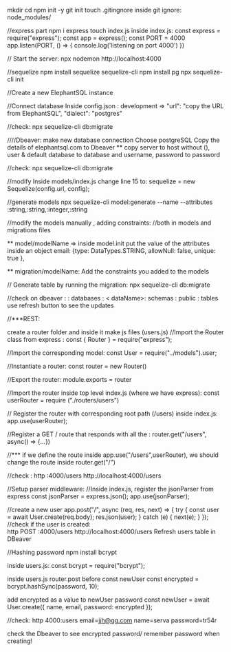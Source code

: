 mkdir <directory name>
cd <directory name>
npm init -y 
git init
touch .gitingnore
inside git ignore: node_modules/


//express part
npm i express
touch index.js
inside index.js:
const express = require("express");
const app = express();
const PORT = 4000
app.listen(PORT, () => {
    console.log('listening on port 4000')
})


// Start the server:
npx nodemon <name>
http://localhost:4000


//sequelize
npm install sequelize sequelize-cli
npm install pg
npx sequelize-cli init

//Create a new ElephantSQL instance

//Connect database 
 Inside config.json : development => "url": "copy the URL from ElephantSQL", "dialect": "postgres"

 //check: 
 npx sequelize-cli db:migrate

 ////Dbeaver: 
make new database connection Choose postgreSQL Copy the details of elephantsql.com to Dbeaver
** copy server to host without (), user & default database to database and username,  password to password 

//check: 
 npx sequelize-cli db:migrate


 //modify
Inside models/index.js change line 15 to:
sequelize = new Sequelize(config.url, config);


//generate models 
npx sequelize-cli model:generate --name <user> --attributes <name>:string,<email>:string,<phone>:integer,<password>:string



//modify the models manually , adding constraints:
//both in models and migrations files

** model/modelName => inside model.init put the value of the attributes inside an object
email: {type: DataTypes.STRING, allowNull: false, unique: true },

** migration/modelName:
Add the constraints you added to the models


// Generate table by running the migration:
 npx sequelize-cli db:migrate 

 //check on dbeaver : 
 <dataName> : databases : < dataName>: schemas : public : tables  
 use refresh button to see the updates


 //***REST:

 create a router folder and inside it make js files (users.js)
 //Import the Router class from express : 
 const { Router } = require("express");

 //Import the corresponding model:
  const User = require("../models").user;

 //Instantiate a router:
 const router = new Router()

//Export the router:
module.exports = router

//Import the router inside top level index.js (where we have express):
const userRouter = require ("./routers/users")

// Register the router with corresponding root path (/users)
inside index.js: app.use(userRouter);

//Register a GET / route that responds with all the <users>:
router.get("/users", async() => {...}) 

//*** if we define the route inside app.use("/users",userRouter), we should change the route inside router.get("/")

//check :
 http :4000/users
 http://localhost:4000/users

 

//Setup parser middleware:
//Inside index.js, register the jsonParser from express
const jsonParser = express.json();
app.use(jsonParser);

//create a new user
    app.post("/", async (req, res, next) => {
        try {
        const user = await User.create(req.body);
        res.json(user);
        } catch (e) {
        next(e);
        }
    }); 
 //check if the user is created:  
  http POST :4000/users
  http://localhost:4000/users
  Refresh users table in DBeaver 


  //Hashing password
  npm install bcrypt

  inside users.js:
  const bcrypt = require("bcrypt");

inside users.js router.post before const newUser
  const encrypted = bcrypt.hashSync(password, 10);

add encrypted as a value to newUser password
  const newUser = await User.create({ name, email, password: encrypted });

  //check:
  http 4000:users email=jjh@gg.com name=serva password=tr54r

  check the Dbeaver to see encrypted password/ remember password when creating!




